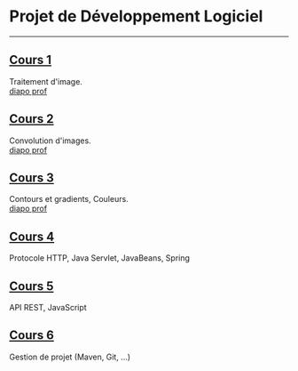 # Projet de Développement Logiciel

---

## [Cours 1](./cours_1.md)
Traitement d'image.  
[diapo prof](https://moodle1.u-bordeaux.fr/pluginfile.php/979654/mod_resource/content/1/cours.pdf)

## [Cours 2](./cours_2.md)
Convolution d'images.  
[diapo prof](https://moodle1.u-bordeaux.fr/pluginfile.php/979654/mod_resource/content/2/cours.pdf)

## [Cours 3](./cours_2.md)
Contours et gradients, Couleurs.  
[diapo prof](https://moodle1.u-bordeaux.fr/pluginfile.php/979654/mod_resource/content/3/cours.pdf)

## [Cours 4](./cours_4.md)
Protocole HTTP, Java Servlet, JavaBeans, Spring

## [Cours 5](./cours_5.md)
API REST, JavaScript

## [Cours 6](./cours_6.md)
Gestion de projet (Maven, Git, ...)
